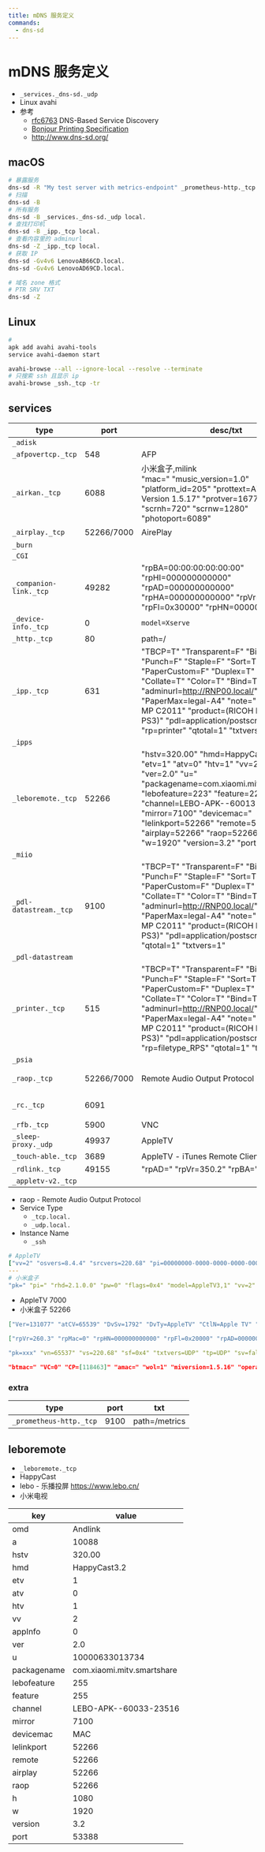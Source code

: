 ```yaml
---
title: mDNS 服务定义
commands:
  - dns-sd
---
```


# mDNS 服务定义

- `_services._dns-sd._udp`
- Linux avahi
- 参考
  - [rfc6763](https://datatracker.ietf.org/doc/html/rfc6763) DNS-Based Service Discovery
  - [Bonjour Printing Specification](https://developer.apple.com/bonjour/printing-specification/bonjourprinting-1.2.1.pdf)
  - http://www.dns-sd.org/

## macOS

```bash
# 暴露服务
dns-sd -R "My test server with metrics-endpoint" _prometheus-http._tcp. . 9000 path=/metrics
# 扫描
dns-sd -B
# 所有服务
dns-sd -B _services._dns-sd._udp local.
# 查找打印机
dns-sd -B _ipp._tcp local.
# 查看内容里的 adminurl
dns-sd -Z _ipp._tcp local.
# 获取 IP
dns-sd -Gv4v6 LenovoAB66CD.local.
dns-sd -Gv4v6 LenovoAD69CD.local.

# 域名 zone 格式
# PTR SRV TXT
dns-sd -Z
```

## Linux

```bash
#
apk add avahi avahi-tools
service avahi-daemon start

avahi-browse --all --ignore-local --resolve --terminate
# 只搜索 ssh 且显示 ip
avahi-browse _ssh._tcp -tr
```

## services

| type                   | port       | desc/txt                                                                                                                                                                                                                                                                                                                                 | devices          |
| ---------------------- | ---------- | ---------------------------------------------------------------------------------------------------------------------------------------------------------------------------------------------------------------------------------------------------------------------------------------------------------------------------------------- | ---------------- |
| `_adisk`               |
| `_afpovertcp._tcp`     | 548        | AFP                                                                                                                                                                                                                                                                                                                                      |
| `_airkan._tcp`         | 6088       | 小米盒子,milink<br/>"mac=" "music_version=1.0" "platform_id=205" "prottext=Airkan Protocol Version 1.5.17" "protver=16777984" "scrnh=720" "scrnw=1280" "photoport=6089"                                                                                                                                                                  |
| `_airplay._tcp`        | 52266/7000 | AirePlay                                                                                                                                                                                                                                                                                                                                 | 小米盒子         |
| `_burn`                |
| `_CGI`                 |
| `_companion-link._tcp` | 49282      | "rpBA=00:00:00:00:00:00" "rpHI=000000000000" "rpAD=000000000000" "rpHA=000000000000" "rpVr=195.2" "rpFl=0x30000" "rpHN=000000000000"                                                                                                                                                                                                     |
| `_device-info._tcp`    | 0          | `model=Xserve`                                                                                                                                                                                                                                                                                                                           |
| `_http._tcp`           | 80         | path=/                                                                                                                                                                                                                                                                                                                                   |
| `_ipp._tcp`            | 631        | "TBCP=T" "Transparent=F" "Binary=T" "Punch=F" "Staple=F" "Sort=T" "PaperCustom=F" "Duplex=T" "Copies=T" "Collate=T" "Color=T" "Bind=T" "adminurl=http://RNP00.local/" "priority=30" "PaperMax=legal-A4" "note=" "ty=RICOH MP C2011" "product=(RICOH MP C2011 PS3)" "pdl=application/postscript" "rp=printer" "qtotal=1" "txtvers=1"      |
| `_ipps`                |
| `_leboremote._tcp`     | 52266      | "hstv=320.00" "hmd=HappyCast3.2" "etv=1" "atv=0" "htv=1" "vv=2" "appInfo=0" "ver=2.0" "u=" "packagename=com.xiaomi.mitv.smartshare" "lebofeature=223" "feature=223" "channel=LEBO-APK--60013-19516" "mirror=7100" "devicemac=" "lelinkport=52266" "remote=52266" "airplay=52266" "raop=52266" "h=1080" "w=1920" "version=3.2" "port=-1"  |
| `_miio`                |
| `_pdl-datastream._tcp` | 9100       | "TBCP=T" "Transparent=F" "Binary=T" "Punch=F" "Staple=F" "Sort=T" "PaperCustom=F" "Duplex=T" "Copies=T" "Collate=T" "Color=T" "Bind=T" "adminurl=http://RNP00.local/" "priority=10" "PaperMax=legal-A4" "note=" "ty=RICOH MP C2011" "product=(RICOH MP C2011 PS3)" "pdl=application/postscript" "qtotal=1" "txtvers=1"                   |
| `_pdl-datastream`      |
| `_printer._tcp`        | 515        | "TBCP=T" "Transparent=F" "Binary=T" "Punch=F" "Staple=F" "Sort=T" "PaperCustom=F" "Duplex=T" "Copies=T" "Collate=T" "Color=T" "Bind=T" "adminurl=http://RNP00.local/" "priority=20" "PaperMax=legal-A4" "note=" "ty=RICOH MP C2011" "product=(RICOH MP C2011 PS3)" "pdl=application/postscript" "rp=filetype_RPS" "qtotal=1" "txtvers=1" |
| `_psia`                |
| `_raop._tcp`           | 52266/7000 | Remote Audio Output Protocol                                                                                                                                                                                                                                                                                                             | 小米盒子,AppleTV |
| `_rc._tcp`             | 6091       |                                                                                                                                                                                                                                                                                                                                          | 小米盒子,milink  |
| `_rfb._tcp`            | 5900       | VNC                                                                                                                                                                                                                                                                                                                                      |
| `_sleep-proxy._udp`    | 49937      | AppleTV                                                                                                                                                                                                                                                                                                                                  |
| `_touch-able._tcp`     | 3689       | AppleTV - iTunes Remote Client                                                                                                                                                                                                                                                                                                           |
| `_rdlink._tcp`         | 49155      | "rpAD=" "rpVr=350.2" "rpBA="                                                                                                                                                                                                                                                                                                             |
| `_appletv-v2._tcp`     |

- raop - Remote Audio Output Protocol
- Service Type
  - `_tcp.local.`
  - `_udp.local.`
- Instance Name
  - `_ssh`

```yaml title="_airplay._tcp"
# AppleTV
["vv=2" "osvers=8.4.4" "srcvers=220.68" "pi=00000000-0000-0000-0000-000000000000" "pk=0000" "model=AppleTV3,1" "flags=0x44" "features=0x5A7FFFF7,0xE" "deviceid=00:00:00:00:00:00"]
---
# 小米盒子
"pk=" "pi=" "rhd=2.1.0.0" "pw=0" "flags=0x4" "model=AppleTV3,1" "vv=2" "srcvers=220.68" "features=0x5A7FFFF7,0x1E" "deviceid="
```

- AppleTV 7000
- 小米盒子 52266

```json title="_sleep-proxy._udp"
["Ver=131077" "atCV=65539" "DvSv=1792" "DvTy=AppleTV" "CtlN=Apple TV" "DbId=0000000000000000" "atSV=65541" "txtvers=1"]
```

```json title="_companion-link._tcp"
["rpVr=260.3" "rpMac=0" "rpHN=000000000000" "rpFl=0x20000" "rpAD=000000000000" "rpBA=00:00:00:00:00:00"]
```

```yaml title="_raop._tcp"
"pk=xxx" "vn=65537" "vs=220.68" "sf=0x4" "txtvers=UDP" "tp=UDP" "sv=false" "ss=16" "sr=44100" "pw=false" "rhd=3.0.0.0" "md=0,1,2" "am=AppleTV3,1" "ft=0x5A7FFFF7,0x1E" "vv=2" "et=0,3,5" "da=true" "cn=1,2,3" "ch=2"
```

```json title="_rc._tcp"
"btmac=" "VC=0" "CP=[118463]" "amac=" "wol=1" "miversion=1.5.16" "operator=0" "apmac=" "rid=-1" "photoport=6089" "serverport=6088" "mac=" "server_address=media.v2.t001.ottcn.com" "scrnh=720" "scrnw=1280" "platform_id=205" "prottext=RC Ver 1.0.1.38" "protver=16777510"
```

### extra

| type                    | port | txt           |
| ----------------------- | ---- | ------------- |
| `_prometheus-http._tcp` | 9100 | path=/metrics |

## leboremote

- `_leboremote._tcp`
- HappyCast
- lebo - 乐播投屏 https://www.lebo.cn/
- 小米电视

| key         | value                      |
| ----------- | -------------------------- |
| omd         | Andlink                    |
| a           | 10088                      |
| hstv        | 320.00                     |
| hmd         | HappyCast3.2               |
| etv         | 1                          |
| atv         | 0                          |
| htv         | 1                          |
| vv          | 2                          |
| appInfo     | 0                          |
| ver         | 2.0                        |
| u           | 10000633013734             |
| packagename | com.xiaomi.mitv.smartshare |
| lebofeature | 255                        |
| feature     | 255                        |
| channel     | LEBO-APK--60033-23516      |
| mirror      | 7100                       |
| devicemac   | MAC                        |
| lelinkport  | 52266                      |
| remote      | 52266                      |
| airplay     | 52266                      |
| raop        | 52266                      |
| h           | 1080                       |
| w           | 1920                       |
| version     | 3.2                        |
| port        | 53388                      |
